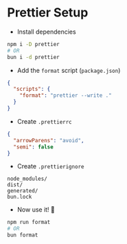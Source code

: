 # Prettier Setup

- Install dependencies

```sh
npm i -D prettier
# OR
bun i -d prettier
```

- Add the `format` script (`package.json`)

```json
{
  "scripts": {
    "format": "prettier --write ."
  }
}
```

- Create `.prettierrc`

```json
{
  "arrowParens": "avoid",
  "semi": false
}
```

- Create `.prettierignore`

```
node_modules/
dist/
generated/
bun.lock
```

- Now use it! 🥳

```sh
npm run format
# OR
bun format
```
